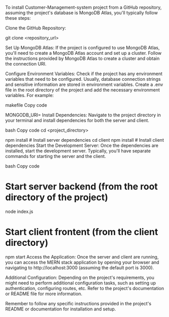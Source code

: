 
To install Customer-Management-system project from a GitHub repository, assuming the project's database is MongoDB Atlas, you'll typically follow these steps:

Clone the GitHub Repository:

git clone <repository_url>


Set Up MongoDB Atlas:
If the project is configured to use MongoDB Atlas, you'll need to create a MongoDB Atlas account and set up a cluster. Follow the instructions provided by MongoDB Atlas to create a cluster and obtain the connection URI.

Configure Environment Variables:
Check if the project has any environment variables that need to be configured. Usually, database connection strings and sensitive information are stored in environment variables. Create a .env file in the root directory of the project and add the necessary environment variables. For example:

makefile
Copy code

MONGODB_URI=<Your MongoDB Atlas Connection URI>
Install Dependencies:
Navigate to the project directory in your terminal and install dependencies for both the server and client.

bash
Copy code
cd <project_directory>


npm install       # Install server dependencies
cd client
npm install       # Install client dependencies
Start the Development Server:
Once the dependencies are installed, start the development server. Typically, you'll have separate commands for starting the server and the client.

bash
Copy code
# Start server backend (from the root directory of the project)
node index.js

# Start client frontent (from the client directory)
npm start
Access the Application:
Once the server and client are running, you can access the MERN stack application by opening your browser and navigating to http://localhost:3000 (assuming the default port is 3000).

Additional Configuration:
Depending on the project's requirements, you might need to perform additional configuration tasks, such as setting up authentication, configuring routes, etc. Refer to the project's documentation or README file for more information.

Remember to follow any specific instructions provided in the project's README or documentation for installation and setup.






